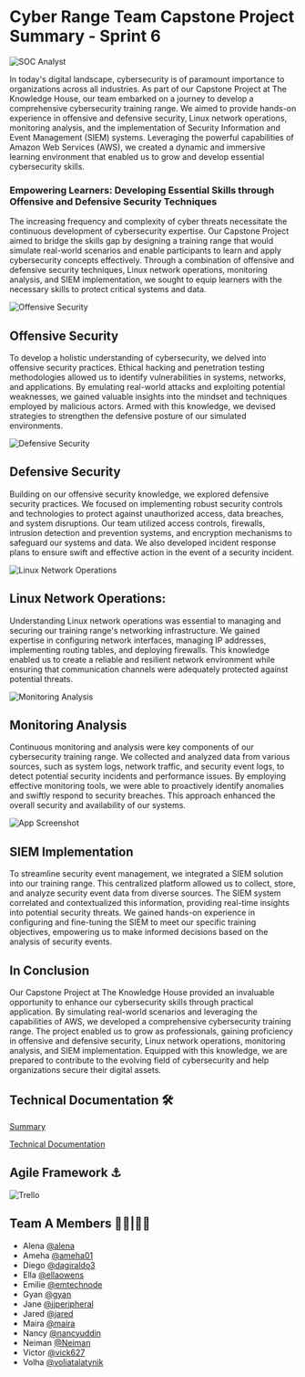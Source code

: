 # Cyber Range Team Capstone Project Summary - Sprint 6


![SOC Analyst](https://drive.google.com/uc?export=view&id=1EXIP4yFpO4TzAXPNY9LqIsOhkIJC8Qdj)


In today's digital landscape, cybersecurity is of paramount importance to organizations across all industries. As part of our Capstone Project at The Knowledge House, our team embarked on a journey to develop a comprehensive cybersecurity training range. We aimed to provide hands-on experience in offensive and defensive security, Linux network operations, monitoring analysis, and the implementation of Security Information and Event Management (SIEM) systems. Leveraging the powerful capabilities of Amazon Web Services (AWS), we created a dynamic and immersive learning environment that enabled us to grow and develop essential cybersecurity skills.

### Empowering Learners: Developing Essential Skills through Offensive and Defensive Security Techniques
The increasing frequency and complexity of cyber threats necessitate the continuous development of cybersecurity expertise. Our Capstone Project aimed to bridge the skills gap by designing a training range that would simulate real-world scenarios and enable participants to learn and apply cybersecurity concepts effectively. Through a combination of offensive and defensive security techniques, Linux network operations, monitoring analysis, and SIEM implementation, we sought to equip learners with the necessary skills to protect critical systems and data.



![Offensive Security](https://drive.google.com/uc?export=view&id=11lEFRnnJBWxBHZpDZDELQGcmCfIlaT3D)

## Offensive Security
To develop a holistic understanding of cybersecurity, we delved into offensive security practices. Ethical hacking and penetration testing methodologies allowed us to identify vulnerabilities in systems, networks, and applications. By emulating real-world attacks and exploiting potential weaknesses, we gained valuable insights into the mindset and techniques employed by malicious actors. Armed with this knowledge, we devised strategies to strengthen the defensive posture of our simulated environments.




![Defensive Security](https://drive.google.com/uc?export=view&id=1vE6BYID62honMZYDunm22zh4KzikWlth) 



## Defensive Security
Building on our offensive security knowledge, we explored defensive security practices. We focused on implementing robust security controls and technologies to protect against unauthorized access, data breaches, and system disruptions. Our team utilized access controls, firewalls, intrusion detection and prevention systems, and encryption mechanisms to safeguard our systems and data. We also developed incident response plans to ensure swift and effective action in the event of a security incident.



![Linux Network Operations](https://drive.google.com/uc?export=view&id=1C9CkO3A3NgG3-Uo2mIyQL-afnkHIuZGm) 




## Linux Network Operations:
Understanding Linux network operations was essential to managing and securing our training range's networking infrastructure. We gained expertise in configuring network interfaces, managing IP addresses, implementing routing tables, and deploying firewalls. This knowledge enabled us to create a reliable and resilient network environment while ensuring that communication channels were adequately protected against potential threats.




![Monitoring Analysis](https://drive.google.com/uc?export=view&id=1zJu6H5V6wFnmiEbk9W9Ir3RkqOGhhHIc)


## Monitoring Analysis
Continuous monitoring and analysis were key components of our cybersecurity training range. We collected and analyzed data from various sources, such as system logs, network traffic, and security event logs, to detect potential security incidents and performance issues. By employing effective monitoring tools, we were able to proactively identify anomalies and swiftly respond to security breaches. This approach enhanced the overall security and availability of our systems.




![App Screenshot](https://drive.google.com/uc?export=view&id=1g7SM3_XVPaL-iM6VcVG30nNhnW485bg3)





## SIEM Implementation
To streamline security event management, we integrated a SIEM solution into our training range. This centralized platform allowed us to collect, store, and analyze security event data from diverse sources. The SIEM system correlated and contextualized this information, providing real-time insights into potential security threats. We gained hands-on experience in configuring and fine-tuning the SIEM to meet our specific training objectives, empowering us to make informed decisions based on the analysis of security events.


## In Conclusion
Our Capstone Project at The Knowledge House provided an invaluable opportunity to enhance our cybersecurity skills through practical application. By simulating real-world scenarios and leveraging the capabilities of AWS, we developed a comprehensive cybersecurity training range. The project enabled us to grow as professionals, gaining proficiency in offensive and defensive security, Linux network operations, monitoring analysis, and SIEM implementation. Equipped with this knowledge, we are prepared to contribute to the evolving field of cybersecurity and help organizations secure their digital assets.



## Technical Documentation 🛠 

[Summary](https://docs.google.com/document/d/129UJqNlS658Qt6p5TYwUoefHTEQwxDgscHCG21WV7Aw/edit?usp=drive_link)

[Technical Documentation](https://docs.google.com/document/d/1-AuS-yywyR9zv96KDwQp9NE1tn1cD1s1tcQ0G2xfcag/edit?usp=drive_link)


## Agile Framework ⚓ 

![Trello](https://drive.google.com/uc?export=view&id=1UZ2ub6Mt6ahBHGO8412nd-HqowT7NnA-)


## Team A Members 👩‍💻|👨‍💻
- Alena [@alena](https://github.com/alenapuzach)
- Ameha [@ameha01](https://github.com/ameha01)
- Diego [@dagiraldo3](https://github.com/dagiraldo3)
- Ella [@ellaowens](https://github.com/ellaowens)
- Emilie [@emtechnode](https://github.com/emiliedionisio)
- Gyan [@gyan](https://github.com/gyanlawson)
- Jane [@jjperipheral](https://github.com/jjperipheral)
- Jared [@jared](https://www.github.com/)
- Maira [@maira](https://www.github.com/)
- Nancy [@nancyuddin](https://github.com/nancyuddin)
- Neiman [@Neiman](https://github.com/bull-in-the-heather)
- Victor [@vick627](https://github.com/vick627)
- Volha [@voliatalatynik](https://github.com/voliatalatynik)
